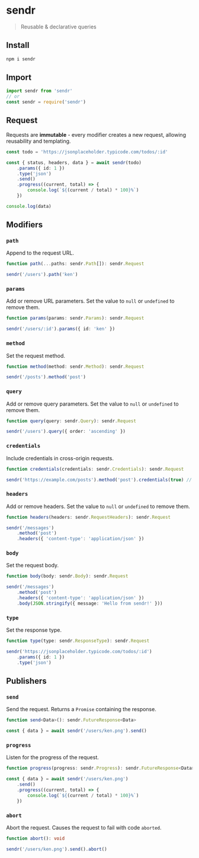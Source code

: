 # sendr

> Reusable & declarative queries

## Install

```bash
npm i sendr
```

## Import

```ts
import sendr from 'sendr'
// or
const sendr = require('sendr')
```

## Request

Requests are **immutable** - every modifier creates a new request, allowing reusability and templating.

```ts
const todo = 'https://jsonplaceholder.typicode.com/todos/:id'

const { status, headers, data } = await sendr(todo)
	.params({ id: 1 })
	.type('json')
	.send()
	.progress((current, total) => {
		console.log(`${(current / total) * 100}%`)
	})

console.log(data)
```

## Modifiers

### `path`

Append to the request URL.

```ts
function path(...paths: sendr.Path[]): sendr.Request

sendr('/users').path('ken')
```

### `params`

Add or remove URL parameters. Set the value to `null` or `undefined` to remove them.

```ts
function params(params: sendr.Params): sendr.Request

sendr('/users/:id').params({ id: 'ken' })
```

### `method`

Set the request method.

```ts
function method(method: sendr.Method): sendr.Request

sendr('/posts').method('post')
```

### `query`

Add or remove query parameters. Set the value to `null` or `undefined` to remove them.

```ts
function query(query: sendr.Query): sendr.Request

sendr('/users').query({ order: 'ascending' })
```

### `credentials`

Include credentials in cross-origin requests.

```ts
function credentials(credentials: sendr.Credentials): sendr.Request

sendr('https://example.com/posts').method('post').credentials(true) // true or false
```

### `headers`

Add or remove headers. Set the value to `null` or `undefined` to remove them.

```ts
function headers(headers: sendr.RequestHeaders): sendr.Request

sendr('/messages')
	.method('post')
	.headers({ 'content-type': 'application/json' })
```

### `body`

Set the request body.

```ts
function body(body: sendr.Body): sendr.Request

sendr('/messages')
	.method('post')
	.headers({ 'content-type': 'application/json' })
	.body(JSON.stringify({ message: 'Hello from sendr!' }))
```

### `type`

Set the response type.

```ts
function type(type: sendr.ResponseType): sendr.Request

sendr('https://jsonplaceholder.typicode.com/todos/:id')
	.params({ id: 1 })
	.type('json')
```

## Publishers

### `send`

Send the request. Returns a `Promise` containing the response.

```ts
function send<Data>(): sendr.FutureResponse<Data>

const { data } = await sendr('/users/ken.png').send()
```

### `progress`

Listen for the progress of the request.

```ts
function progress(progress: sendr.Progress): sendr.FutureResponse<Data>

const { data } = await sendr('/users/ken.png')
	.send()
	.progress((current, total) => {
		console.log(`${(current / total) * 100}%`)
	})
```

### `abort`

Abort the request. Causes the request to fail with code `aborted`.

```ts
function abort(): void

sendr('/users/ken.png').send().abort()
```

